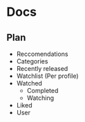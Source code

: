 # Docs

## Plan

- Reccomendations
- Categories
- Recently released
- Watchlist (Per profile)
- Watched
  - Completed
  - Watching
- Liked
- User
